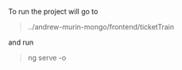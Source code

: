 To run the project will go to
 
> ../andrew-murin-mongo/frontend/ticketTrain

and run

> ng serve -o
